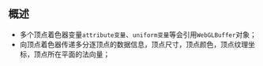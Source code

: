 ## 概述

* 多个顶点着色器变量`attribute变量`、`uniform变量`等会引用`WebGLBuffer`对象；
* 向顶点着色器传递多分逐顶点的数据信息，顶点尺寸，顶点颜色，顶点纹理坐标，顶点所在平面的法向量；